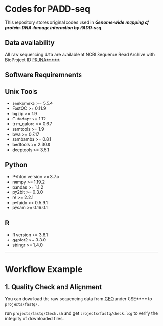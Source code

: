 # Codes for PADD-seq
This repository stores original codes used in ***Genome-wide mapping of protein-DNA damage interaction by PADD-seq***.

## Data availability
All raw sequencing data are available at NCBI Sequence Read Archive with BioProject ID [PRJNA*****](https://www.ncbi.nlm.nih.gov/bioproject/?term=PRJNA*****)

## Software Requiremnents

## Unix Tools
+ snakemake >= 5.5.4
+ FastQC >= 0.11.9
+ bgzip >= 1.9
+ Cutadapt >= 1.12
+ trim_galore >= 0.6.7
+ samtools >= 1.9
+ bwa >= 0.7.17
+ sambamba >= 0.8.1
+ bedtools >= 2.30.0
+ deeptools >= 3.5.1

## Python
+ Pyhton version >= 3.7.x
+ numpy >= 1.19.2
+ pandas >= 1.1.2
+ py2bit >= 0.3.0
+ re >= 2.2.1
+ pyfaidx >= 0.5.9.1
+ pysam >= 0.16.0.1

## R
+ R version >= 3.6.1
+ ggplot2 >= 3.3.0
+ stringr >= 1.4.0


---

# Workflow Example

## 1. Quality Check and Alignment
You can download the raw sequencing data from [GEO](https://www.ncbi.nlm.nih.gov/geo/) under GSE**** to `projects/fastq/`.

run `projects/fastq/Check.sh` and get `projects/fastq/check.log` to verify the integrity of downloaded files.





